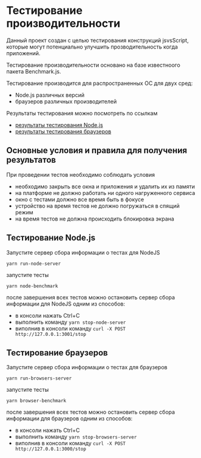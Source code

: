 # Тестирование производительности

Данный проект создан с целью тестирования конструкций jsvsScript, которые могут потенциально улучшить прозводительность когда приложений.

Тестирование производительности основано на базе известноого пакета Benchmark.js.

Тестирование производится для распространенных ОС для двух сред:

-   Node.js различных версий
-   браузеров различных производителей

Результаты тестирования можно посмотреть по ссылкам

-   [результаты тестирования Node.js](/benchmark/node.html)
-   [результаты тестирования браузеров](/benchmark/browsers.html)

## Основные условия и правила для получения результатов

При проведении тестов необходимо соблюдать условия

-   необходимо закрыть все окна и приложения и удалить их из памяти
-   на платформе не должно работать ни одного нагруженного сервиса
-   окно с тестами должно все время быть в фокусе
-   устройство на время тестов не должно погружаться в спящий режим
-   на время тестов не должна происходить блокировка экрана

## Тестирование Node.js

Запустите сервер сбора информации о тестах для NodeJS

```
yarn run-node-server
```

запустите тесты

```
yarn node-benchmark
```

после завершения всех тестов можно остановить сервер сбора информации для NodeJS одним из способов:

-   в консоли нажать Ctrl+C
-   выполнить команду `yarn stop-node-server`
-   виполнив в консоли команду `curl -X POST http://127.0.0.1:3001/stop`

## Тестирование браузеров

Запустите сервер сбора информации о тестах для браузеров

```
yarn run-browsers-server
```

запустите тесты

```
yarn browser-benchmark
```

после завершения всех тестов можно остановить сервер сбора информации для браузеров одним из способов:

-   в консоли нажать Ctrl+C
-   выполнить команду `yarn stop-browsers-server`
-   виполнив в консоли команду `curl -X POST http://127.0.0.1:3000/stop`
